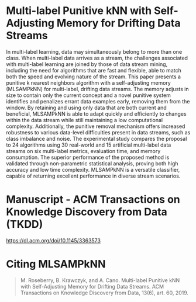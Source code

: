 # Multi-label Punitive kNN with Self-Adjusting Memory for Drifting Data Streams

In multi-label learning, data may simultaneously belong to more than one class. When multi-label data arrives as a stream, the challenges associated with multi-label learning are joined by those of data stream mining, including the need for algorithms that are fast and flexible, able to match both the speed and evolving nature of the stream. This paper presents a punitive k nearest neighbors algorithm with a self-adjusting memory (MLSAMPkNN) for multi-label, drifting data streams. The memory adjusts in size to contain only the current concept and a novel punitive system identifies and penalizes errant data examples early, removing them from the window. By retaining and using only data that are both current and beneficial, MLSAMPkNN is able to adapt quickly and efficiently to changes within the data stream while still maintaining a low computational complexity. Additionally, the punitive removal mechanism offers increased robustness to various data-level difficulties present in data streams, such as class imbalance and noise. The experimental study compares the proposal to 24 algorithms using 30 real-world and 15 artificial multi-label data streams on six multi-label metrics, evaluation time, and memory consumption. The superior performance of the proposed method is validated through non-parametric statistical analysis, proving both high accuracy and low time complexity. MLSAMPkNN is a versatile classifier, capable of returning excellent performance in diverse stream scenarios.

# Manuscript - ACM Transactions on Knowledge Discovery from Data (TKDD)

https://dl.acm.org/doi/10.1145/3363573

# Citing MLSAMPkNN

> M. Roseberry, B. Krawczyk, and A. Cano. Multi-label Punitive kNN with Self-Adjusting Memory for Drifting Data Streams. ACM Transactions on Knowledge Discovery from Data, 13(6), art. 60, 2019.
